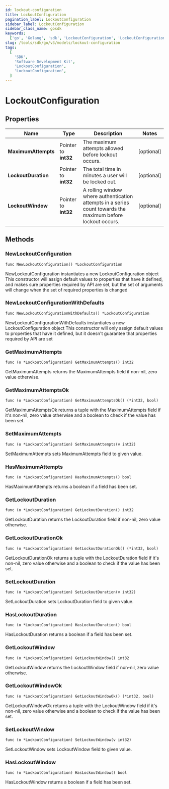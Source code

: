 ```yaml
---
id: lockout-configuration
title: LockoutConfiguration
pagination_label: LockoutConfiguration
sidebar_label: LockoutConfiguration
sidebar_class_name: gosdk
keywords:
  ['go', 'Golang', 'sdk', 'LockoutConfiguration', 'LockoutConfiguration']
slug: /tools/sdk/go/v3/models/lockout-configuration
tags:
  [
    'SDK',
    'Software Development Kit',
    'LockoutConfiguration',
    'LockoutConfiguration',
  ]
---
```


# LockoutConfiguration

## Properties

| Name | Type | Description | Notes |
| --- | --- | --- | --- |
| **MaximumAttempts** | Pointer to **int32** | The maximum attempts allowed before lockout occurs. | [optional] |
| **LockoutDuration** | Pointer to **int32** | The total time in minutes a user will be locked out. | [optional] |
| **LockoutWindow** | Pointer to **int32** | A rolling window where authentication attempts in a series count towards the maximum before lockout occurs. | [optional] |

## Methods

### NewLockoutConfiguration

`func NewLockoutConfiguration() *LockoutConfiguration`

NewLockoutConfiguration instantiates a new LockoutConfiguration object This constructor will assign default values to properties that have it defined, and makes sure properties required by API are set, but the set of arguments will change when the set of required properties is changed

### NewLockoutConfigurationWithDefaults

`func NewLockoutConfigurationWithDefaults() *LockoutConfiguration`

NewLockoutConfigurationWithDefaults instantiates a new LockoutConfiguration object This constructor will only assign default values to properties that have it defined, but it doesn't guarantee that properties required by API are set

### GetMaximumAttempts

`func (o *LockoutConfiguration) GetMaximumAttempts() int32`

GetMaximumAttempts returns the MaximumAttempts field if non-nil, zero value otherwise.

### GetMaximumAttemptsOk

`func (o *LockoutConfiguration) GetMaximumAttemptsOk() (*int32, bool)`

GetMaximumAttemptsOk returns a tuple with the MaximumAttempts field if it's non-nil, zero value otherwise and a boolean to check if the value has been set.

### SetMaximumAttempts

`func (o *LockoutConfiguration) SetMaximumAttempts(v int32)`

SetMaximumAttempts sets MaximumAttempts field to given value.

### HasMaximumAttempts

`func (o *LockoutConfiguration) HasMaximumAttempts() bool`

HasMaximumAttempts returns a boolean if a field has been set.

### GetLockoutDuration

`func (o *LockoutConfiguration) GetLockoutDuration() int32`

GetLockoutDuration returns the LockoutDuration field if non-nil, zero value otherwise.

### GetLockoutDurationOk

`func (o *LockoutConfiguration) GetLockoutDurationOk() (*int32, bool)`

GetLockoutDurationOk returns a tuple with the LockoutDuration field if it's non-nil, zero value otherwise and a boolean to check if the value has been set.

### SetLockoutDuration

`func (o *LockoutConfiguration) SetLockoutDuration(v int32)`

SetLockoutDuration sets LockoutDuration field to given value.

### HasLockoutDuration

`func (o *LockoutConfiguration) HasLockoutDuration() bool`

HasLockoutDuration returns a boolean if a field has been set.

### GetLockoutWindow

`func (o *LockoutConfiguration) GetLockoutWindow() int32`

GetLockoutWindow returns the LockoutWindow field if non-nil, zero value otherwise.

### GetLockoutWindowOk

`func (o *LockoutConfiguration) GetLockoutWindowOk() (*int32, bool)`

GetLockoutWindowOk returns a tuple with the LockoutWindow field if it's non-nil, zero value otherwise and a boolean to check if the value has been set.

### SetLockoutWindow

`func (o *LockoutConfiguration) SetLockoutWindow(v int32)`

SetLockoutWindow sets LockoutWindow field to given value.

### HasLockoutWindow

`func (o *LockoutConfiguration) HasLockoutWindow() bool`

HasLockoutWindow returns a boolean if a field has been set.
